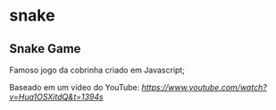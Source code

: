 # snake
## Snake Game

Famoso jogo da cobrinha criado em Javascript;

Baseado em um vídeo do YouTube:
_https://www.youtube.com/watch?v=Hua1OSXitdQ&t=1394s_
